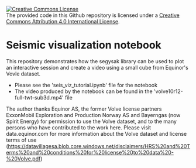 <a rel="license" href="http://creativecommons.org/licenses/by/4.0/"><img alt="Creative Commons License" style="border-width:0" src="https://i.creativecommons.org/l/by/4.0/88x31.png" /></a><br />The provided code in this Github repository is licensed under a <a rel="license" href="http://creativecommons.org/licenses/by/4.0/">Creative Commons Attribution 4.0 International License</a>.

# Seismic visualization notebook

This repository demonstrates how the segysak library can be used to plot an interactive session and create a video using a small cube from Equinor's Vovle dataset.

- Please see the 'seis_viz_tutorial.ipynb' file for the notebook
- The video produced by the notebook can be found in the 'volve10r12-full-twt-sub3d.mp4' file


The author thanks Equinor AS, the former Volve license partners ExxonMobil Exploration and Production Norway AS and Bayerngas (now Spirit Energy) for permission to use the Volve dataset, and to the many persons who have contributed to the work here. Please visit data.equinor.com for more information about the Volve dataset and license terms of use (https://datavillagesa.blob.core.windows.net/disclaimers/HRS%20and%20Terms%20and%20conditions%20for%20license%20to%20data%20-%20Volve.pdf)
